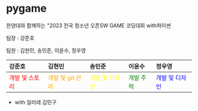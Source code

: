 # pygame

한양대와 함께하는 "2023 전국 청소년 오픈SW GAME 코딩대회 with파이썬


팀장 : 강준호


팀원 : 김현민, 송민준, 이윤수, 정우영


|강준호|김현민|송민준|이윤수|정우영|
|:---|:---|:---|:---|:---|
|<span style="color:red">개발 및 스토리</span>|<span style="color:orange">개발 및 git 관리</span>|<span style="color:yellow">개발 및 디자인</span>|<span style="color:green">개발 주력</span>|<span style="color:blue">개발 및 디자인</span>|


+ with 일러레 김민구

